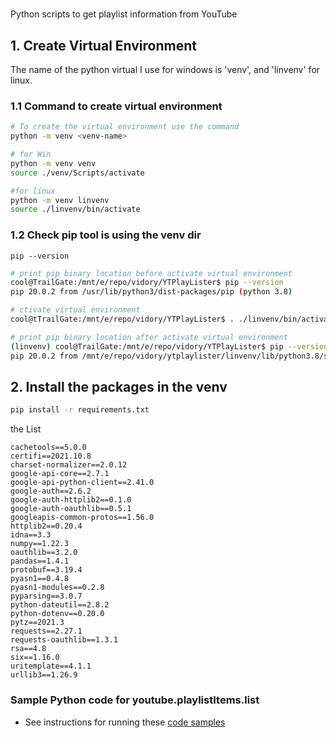#  
Python scripts to get playlist information from YouTube

## 1. Create Virtual Environment 

The name of the python virtual I use for windows is 'venv', and 'linvenv' for linux.

### 1.1 Command to create virtual environment
```bash
# To create the virtual environment use the command
python -m venv <venv-name>

# for Win 
python -m venv venv
source ./venv/Scripts/activate

#for linux
python -m venv linvenv
source ./linvenv/bin/activate
```

### 1.2 Check pip tool is using the venv dir
```
pip --version
```
```bash
# print pip binary location before activate virtual environment
cool@TrailGate:/mnt/e/repo/vidory/YTPlayLister$ pip --version
pip 20.0.2 from /usr/lib/python3/dist-packages/pip (python 3.8)

# ctivate virtual environment
cool@tTrailGate:/mnt/e/repo/vidory/YTPlayLister$ . ./linvenv/bin/activate

# print pip binary location after activate virtual environment
(linvenv) cool@TrailGate:/mnt/e/repo/vidory/YTPlayLister$ pip --version
pip 20.0.2 from /mnt/e/repo/vidory/ytplaylister/linvenv/lib/python3.8/site-packages/pip (python 3.8)
```

## 2. Install the packages in the venv

```bash
pip install -r requirements.txt
```

the List
```
cachetools==5.0.0
certifi==2021.10.8
charset-normalizer==2.0.12
google-api-core==2.7.1
google-api-python-client==2.41.0
google-auth==2.6.2
google-auth-httplib2==0.1.0
google-auth-oauthlib==0.5.1
googleapis-common-protos==1.56.0
httplib2==0.20.4
idna==3.3
numpy==1.22.3
oauthlib==3.2.0
pandas==1.4.1
protobuf==3.19.4
pyasn1==0.4.8
pyasn1-modules==0.2.8
pyparsing==3.0.7
python-dateutil==2.8.2
python-dotenv==0.20.0
pytz==2021.3
requests==2.27.1
requests-oauthlib==1.3.1
rsa==4.8
six==1.16.0
uritemplate==4.1.1
urllib3==1.26.9
```

### Sample Python code for youtube.playlistItems.list
- See instructions for running these [code samples](ttps://developers.google.com/explorer-help/code-samples#python)